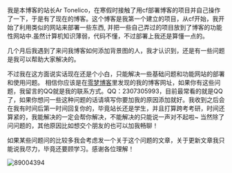    <p>我是本博客的站长Ar Tonelico，在寒假时接触了用cf部署博客的项目并自己操作了一下，于是有了现在的博客。这个博客是我第一个建立的项目，从cf开始，我开始了利用类似的网站来部署一些东西,
并把一些自己弄过的项目放到了博客的功能性网站中.虽然计算机知识薄弱，代码不懂，不过部署上我还是算懂一点的。<br></p>
    <p>几个月后我遇到了来问我博客如何添加背景图的人，我才认识到，还是有一些问题是我可以帮助大家解决的。<br></p>
    <p>不过我在这方面说实话现在还是个小白，只能解决一些基础问题和功能网站的部署和使用问题。
相信你应该是在<a href=https://blog.16lab.io/>零梦博客</a>里发现的我的博客网址，如果你有这些问题，我留言的QQ就是我的联系方式。QQ：2307305993，目前最常看的就是QQ了，如果你想问一些这种问题的话请填写你要加我的原因添加就好。我收到之后会在我有时间后第一时间回复你的，毕竟站长还是学生，并且打算跨考考研，时间还算紧的，我能解决的一定会帮你解决，不能解决的只能说一声对不起啦~
当然除了问问题的，其他原因比如想交个朋友的也可以加我畅聊！<br></p>
    <p>如果某些问题问的比较多我会考虑发一个关于这个问题的文章，关于更新文章我只能说我尽力，毕竟还要顾学习。感谢各位理解！<br></p>
<img src=https://www.pixivcat.tk/img-original/img/2021/04/08/00/00/01/89004394_p0.jpg alt=89004394>
